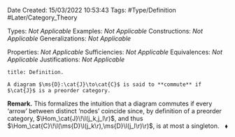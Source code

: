 <div class="topSpace"></div>

Date Created: 15/03/2022 10:53:43
Tags: #Type/Definition #Later/Category_Theory

Types: _Not Applicable_
Examples: _Not Applicable_
Constructions: _Not Applicable_
Generalizations: _Not Applicable_

Properties: _Not Applicable_
Sufficiencies: _Not Applicable_
Equivalences: _Not Applicable_
Justifications: _Not Applicable_

``` ad-Definition
title: Definition.

A diagram $\ms{D}:\cat{J}\to\cat{C}$ is said to **commute** if $\cat{J}$ is a preorder category.

```

<b>Remark.</b> This formalizes the intuition that a diagram commutes if every $\textrm{`}$arrow$\textrm{'}$ between distinct $\textrm{`}$nodes$\textrm{'}$ coincide since, by definition of a preorder category, $\Hom_\cat{J}\!\l(j_k,j_l\r)$, and thus $\Hom_\cat{C}\!\l(\ms{D}\l(j_k\r),\ms{D}\l(j_l\r)\r)$, is at most a singleton.<span style="float:right;">$\blacklozenge$</span>
